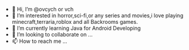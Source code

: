 - 👋 Hi, I’m @ovcych or vch
- 👀 I’m interested in horror,sci-fi,or any series and movies,i love playing minecraft,terraria,roblox and all Backrooms games.
- 🌱 I’m currently learning Java for Android Developing
- 💞️ I’m looking to collaborate on ...
- 📫 How to reach me ...

<!---
ovcych/ovcych is a ✨ special ✨ repository because its `README.md` (this file) appears on your GitHub profile.
You can click the Preview link to take a look at your changes.
--->
